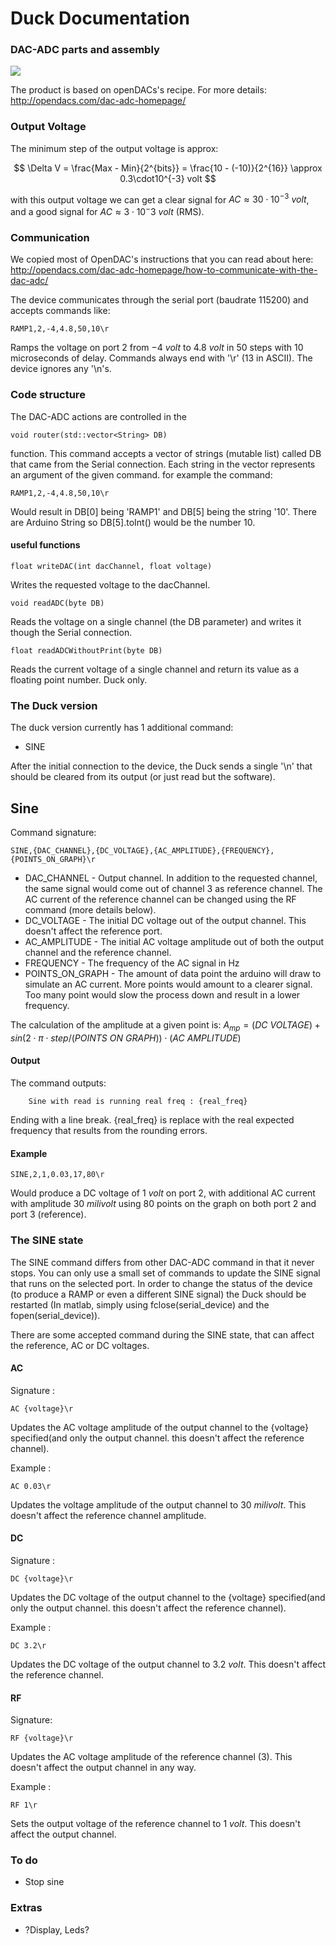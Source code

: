 # Duck Documentation

<!---
	This file looks much better if you open it from here:
		https://github.com/tomirendo/lab_repo/blob/master/Full_Code/readme.MD

	Alternatively, you can open this file locally in Chrome if you have the "MarkDown Preview Plus" plugin with "Allow access to file URLs" enabled (can be done here: "chrome://extensions/")

	To see the Math properly, check "Enable LaTeX delimiters" in the "MarkDown Preview Plus" plugin settings.
	
-->

### DAC-ADC parts and assembly

![](http://i.imgur.com/j1jujAp.jpg=100x20)

The product is based on openDACs's recipe. For more details:
http://opendacs.com/dac-adc-homepage/

### Output Voltage
The minimum step of the output voltage is approx:

$$ \Delta V = \frac{Max - Min}{2^{bits}} = \frac{10 - (-10)}{2^{16}} \approx 0.3\cdot10^{-3} volt $$

with this output voltage we can get a clear signal for $AC \approx 30 \cdot 10 ^{-3}\  volt$, and a good signal for $AC \approx 3 \cdot 10 ^-3\  volt$ (RMS).
### Communication
We copied most of OpenDAC's instructions that you can read about here:
http://opendacs.com/dac-adc-homepage/how-to-communicate-with-the-dac-adc/

The device communicates through the serial port (baudrate 115200) and accepts commands like:

	RAMP1,2,-4,4.8,50,10\r

Ramps the voltage on port 2 from $-4 \ volt$ to $4.8 \ volt$ in 50 steps with 10 microseconds of delay. Commands always end with '\r' (13 in ASCII). The device ignores any '\n's.

### Code structure

The DAC-ADC actions are controlled in the 
    
    void router(std::vector<String> DB)

function. This command accepts a vector of strings (mutable list) called DB that came from the Serial connection. Each string in the vector represents an argument of the given command. for example the command:
    
    RAMP1,2,-4,4.8,50,10\r

Would result in DB[0] being 'RAMP1' and DB[5] being the string '10'. There are Arduino String so DB[5].toInt() would be the number 10.
#### useful functions
    float writeDAC(int dacChannel, float voltage)

Writes the requested voltage to the dacChannel.

    void readADC(byte DB)

Reads the voltage on a single channel (the DB parameter) and writes it though the Serial connection.

    float readADCWithoutPrint(byte DB)

Reads the current voltage of a single channel and return its value as a floating point number. Duck only. 

### The Duck version

The duck version currently has 1 additional command:

* SINE

After the initial connection to the device, the Duck sends a single '\n' that should be cleared from its output (or just read but the software).

## Sine
Command signature:

	SINE,{DAC_CHANNEL},{DC_VOLTAGE},{AC_AMPLITUDE},{FREQUENCY},{POINTS_ON_GRAPH}\r

* DAC_CHANNEL - Output channel. In addition to the requested channel, the same signal would come out of channel 3 as reference channel. The AC current of the reference channel can be changed using the RF command (more details below).
* DC_VOLTAGE - The initial DC voltage out of the output channel. This doesn't affect the reference port.
* AC_AMPLITUDE - The initial AC voltage amplitude out of both the output channel and the reference channel.
* FREQUENCY -  The frequency of the AC signal in Hz
* POINTS_ON_GRAPH - The amount of data point the arduino will draw to simulate an AC current. More points would amount to a clearer signal. Too many point would slow the process down and result in a lower frequency.

The calculation of the amplitude at a given point is:
$A_{mp} = (DC\ VOLTAGE)+sin(2\cdot \pi \cdot step / (POINTS\ ON\ GRAPH)) \cdot (AC\ AMPLITUDE)$
#### Output 
The command outputs:

        Sine with read is running real freq : {real_freq}

Ending with a line break. {real_freq} is replace with the real expected frequency that results from the rounding errors.

#### Example 

    SINE,2,1,0.03,17,80\r

Would produce a DC voltage of $1 \ volt$ on port 2, with additional AC current with amplitude $30 \ milivolt$ using 80 points on the graph on both port 2 and port 3 (reference).

### The SINE state
The SINE command differs from other DAC-ADC command in that it never stops. You can only use a small set of commands to update the SINE signal that runs on the selected port. In order to change the status of the device (to produce a RAMP or even a different SINE signal) the Duck should be restarted (In matlab, simply using fclose(serial_device) and the fopen(serial_device)).

There are some accepted command during the SINE state, that can affect the reference, AC or DC voltages. 

#### AC
Signature :
    
    AC {voltage}\r

Updates the AC voltage amplitude of the output channel to the {voltage} specified(and only the output channel. this doesn't affect the reference channel). 

Example :
    
    AC 0.03\r

Updates the voltage amplitude of the output channel to $30 \ milivolt$. This doesn't affect the reference channel amplitude.

#### DC

Signature :
    
    DC {voltage}\r

Updates the DC voltage of the output channel to the {voltage} specified(and only the output channel. this doesn't affect the reference channel). 

Example :   

    DC 3.2\r

Updates the DC voltage of the output channel to $3.2 \ volt$. This doesn't affect the reference channel.

#### RF

Signature:
    
    RF {voltage}\r

Updates the AC voltage amplitude of the reference channel (3). This doesn't affect the output channel in any way.


Example :
    
    RF 1\r

Sets the output voltage of the reference channel to $1 \ volt$. This doesn't affect the output channel.

### To do
* Stop sine

### Extras
* ?Display, Leds?